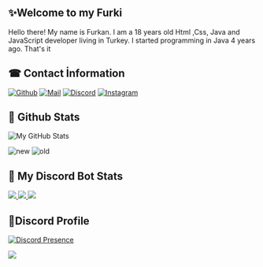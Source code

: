 


<h2>✨Welcome to my Furki</h2>
<p>Hello there! My name is Furkan. I am a 18 years old Html ,Css, Java and JavaScript developer living in Turkey. I started programming in Java 4 years ago. That's it</p>
<h2>☎ Contact İnformation</h2>




[![Github](https://img.shields.io/badge/GitHub-100000?style=for-the-badge&logo=github&logoColor=white)](https://github.com/furkibuu)
[![Mail](https://img.shields.io/badge/Gmail-D14836?style=for-the-badge&logo=gmail&logoColor=white)](mailto:sanctusfurkan@gmail.com)
[![Discord](https://img.shields.io/badge/Discord-D14836?style=for-the-badge&dc=stack-overflow&logoColor=white)](https://discord.gg/dXrUFsChxZ)
[![Instagram](https://img.shields.io/badge/Instagram-E4405F?style=for-the-badge&logo=instagram&logoColor=white)](https://www.instagram.com/furkangrns59)


  
</div>

<h2>🎈 Github Stats</h2>

![My GitHub Stats](https://github-readme-stats.vercel.app/api?username=furkibuu&show_icons=true&theme=blue-green&count_private=true&include_all_commits=true&border_color=001F1E&text_color=09d672&icon_color=00C2C2&title_color=00F1E9&custom_title=My%20Stats)

![new](https://komarev.com/ghpvc/?username=furkibuu&label=Views&color=116262) ![old](https://komarev.com/ghpvc/?username=fu-w&label=Views&color=116262)

<h2>👀 My Discord Bot Stats</h2>
<a href="https://top.gg/bot/798621154680111116">
  <img src="https://top.gg/api/widget/servers/798621154680111116.svg">
</a>
<a href="https://top.gg/bot/798621154680111116">
  <a href="https://top.gg/bot/798621154680111116">
  <img src="https://top.gg/api/widget/owner/798621154680111116.svg">
</a>
  <img src="https://top.gg/api/widget/upvotes/798621154680111116.svg">
</a>


<h2>📌Discord Profile</h2>

[![Discord Presence](https://lanyard-profile-readme.vercel.app/api/453534543194882049?hideDiscrim=true)](https://discord.com/users/453534543194882049)


<img src="https://github.com/user-attachments/assets/0c572de2-56f1-4c64-96d9-e540dddd5ac5" style: with:150px>



